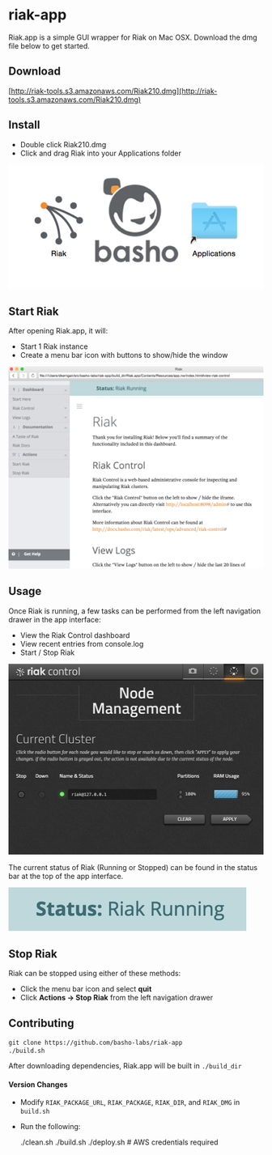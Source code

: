 riak-app
========

Riak.app is a simple GUI wrapper for Riak on Mac OSX. Download the dmg file below to get started.

## Download

[http://riak-tools.s3.amazonaws.com/Riak210.dmg](http://riak-tools.s3.amazonaws.com/Riak210.dmg)

## Install

+ Double click Riak210.dmg
+ Click and drag Riak into your Applications folder

![image](https://raw.githubusercontent.com/basho-labs/riak-app/master/docs/install.png)

## Start Riak

After opening Riak.app, it will:

+ Start 1 Riak instance
+ Create a menu bar icon with buttons to show/hide the window

![image](https://raw.githubusercontent.com/basho-labs/riak-app/master/docs/getting_started.png)

## Usage

Once Riak is running, a few tasks can be performed from the left navigation drawer in the app interface:

+ View the Riak Control dashboard
+ View recent entries from console.log
+ Start / Stop Riak

![image](https://raw.githubusercontent.com/basho-labs/riak-app/master/docs/control.png)

The current status of Riak (Running or Stopped) can be found in the status bar at the top of the app interface.

![image](https://raw.githubusercontent.com/basho-labs/riak-app/master/docs/status.png)

## Stop Riak

Riak can be stopped using either of these methods:

+ Click the menu bar icon and select **quit**
+ Click **Actions -> Stop Riak** from the left navigation drawer

## Contributing

    git clone https://github.com/basho-labs/riak-app
    ./build.sh

After downloading dependencies, Riak.app will be built in `./build_dir`

#### Version Changes

+ Modify `RIAK_PACKAGE_URL`, `RIAK_PACKAGE`, `RIAK_DIR`, and `RIAK_DMG` in `build.sh`
+ Run the following:

    ./clean.sh
    ./build.sh
    ./deploy.sh # AWS credentials required
